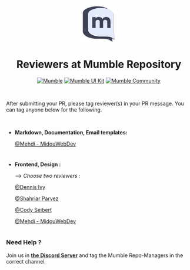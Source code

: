 #

<div align="center">
<img src="./frontend/public/android-chrome-512x512.png" width="20%">
<h1>Reviewers at Mumble Repository</h1>

<a href="https://www.mumble.dev">![Mumble](https://img.shields.io/badge/Mumble-Live%20Demo-9cf?style=for-the-badge)</a>
<a href="http://mumble-lp.s3-website-us-west-2.amazonaws.com/">![Mumble UI Kit](https://img.shields.io/badge/Mumble-UI%20Kit-orange?style=for-the-badge)</a>
<a href="https://discord.gg/TxgpyK8pzf">![Mumble Community](https://img.shields.io/discord/825371211399692308?label=Mumble%20Community&style=for-the-badge&logo=Discord)</a>

</div>

<br/>

After submitting your PR, please tag reviewer(s) in your PR message. You can tag anyone below for the following.

<br/>

- **Markdown, Documentation, Email templates:** 

   [@Mehdi - MidouWebDev](https://github.com/MidouWebDev)

#

- **Frontend, Design :**

  --> *Choose two reviewers :*

  [@Dennis Ivy](https://github.com/divanov11)

  [@Shahriar Parvez](https://github.com/Mr-spShuvo)

  [@Cody Seibert](https://github.com/codyseibert)

  [@Mehdi - MidouWebDev](https://github.com/MidouWebDev)

#

### Need Help ?

Join us in **[the Discord Server](https://discord.gg/9Du4KUY3dE)** and tag the Mumble Repo-Managers in the correct channel.
